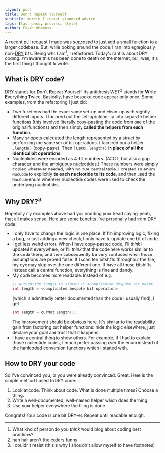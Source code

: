 ```yaml
---
layout: post
title: Don't Repeat Yourself
subtitle: herein I repeat standard advice
tags: [last-pass, process, style]
author: Faith Okamoto
---
```


A recent [pull request][PR] I made was *supposed* to just add a small function
to a larger codebase. But, while poking around the code, I ran into egregiously
non-[DRY][DRY] bits. Being who I am<sup>1</sup>, I refactored. Today's rant is
about DRY coding. I'm aware this has been done to death on the internet, but,
well, it's the first thing I thought to write.

## What is DRY code?

DRY stands for **D**on't **R**epeat **Y**ourself. Its antithesis WET<sup>2</sup> 
stands for **W**rite **E**verything **T**wice. Basically, have bespoke code
appear only once. Some examples, from the refactoring I just did:

* Two functions had the exact same set-up and clean-up with slightly different
inputs. I factored out the set-up/clean-up into separate helper functions (this
involved literally copy-pasting the code from one of the original functions) and
then simply **called the helpers from each function**. 
* Many snippets calculated the length represented by a struct by performing the
same set of bit operations. I factored out a helper `.length()` (copy-paste).
Then I used `.length()` **in place of all the identical bit operations**.
* Nucleotides were encoded as 4-bit numbers. (ACGT, but also a gap character and
the [ambiguous nucleotides][Nucs].) These numbers were simply copied wherever
needed, with no true central table. I created an enum `NucCode` to explicitly
**tie each nucleotide to its code**, and then used the `NucCode` enum wherever
nucleotide codes were used to check the underlying nucleotides.

## Why DRY?<sup>3</sup>

Hopefully my examples above had you nodding your head saying, yeah, that all
makes sense. Here are some benefits I've personally had from DRY code:

* I only have to change the logic in one place. If I'm improving logic, fixing a
bug, or just adding a new check, I only have to update one bit of code.
* I get less weird errors. When I have copy-pasted code, I'll *think* I updated
it everywhere, or I'll *think* that the code here works similar to the code
there, and then subsequently be very confused when those assumptions are proved
false. If I scan ten bitshifts throughout the file, my eye may skip over the
one different one. If have all those bitshifts instead call a central function,
everything is fine and dandy.
* My code becomes more readable. Instead of e.g.
    ```c++
    // Nucleotide length is stored as <complicated bespoke bit math>
    int length = <complicated bespoke bit operation>
    ```
    (which is admittedly better documented than the code I usually find), I get
    ```c++
    int length = curMut.length();
    ```
    The improvement should be obvious here. It's similar to the readability gain
    from factoring out helper functions: hide the logic elsewhere, just declare
    your goal and trust that it happens.
* I have a central thing to show others. For example, if I had to explain those
nucleotide codes, I much prefer passing over the enum instead of the hardcoded
conversion functions which I started with.

## How to DRY your code

So I've convinced you, or you were already convinced. Great. Here is the simple
method I used to DRY code:

1. Look at code. Think about code. What is done multiple times? Choose a thing.
2. Write a well-documented, well-named helper which does the thing.
3. Use your helper everywhere the thing is done.

Congrats! Your code is one bit DRY-er. Repeat until readable enough.

----

1. What kind of person do you *think* would blog about coding best practices?  
2. hah hah aren't the coders funny  
3. I couldn't resist (this is why I shouldn't allow myself to have footnotes)

[DRY]: https://en.wikipedia.org/wiki/Don%27t_repeat_yourself
[PR]: https://github.com/TurakhiaLab/panman/pull/46
[Nucs]: https://www.dnabaser.com/articles/IUPAC%20ambiguity%20codes.html